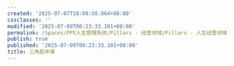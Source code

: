 ```yaml
---
created: '2025-07-07T18:08:58.064+08:00'
cssclasses: ''
modified: '2025-07-09T00:23:33.101+08:00'
permalink: /Spaces/PPV人生管理系统/Pillars - 经营领域/Pillars - 人生经营领域/运动/增肌减脂计划/肌肉部位库/肌肉库/三角肌中束.md
publish: true
published: '2025-07-09T00:23:33.101+08:00'
title: 三角肌中束
---
```

